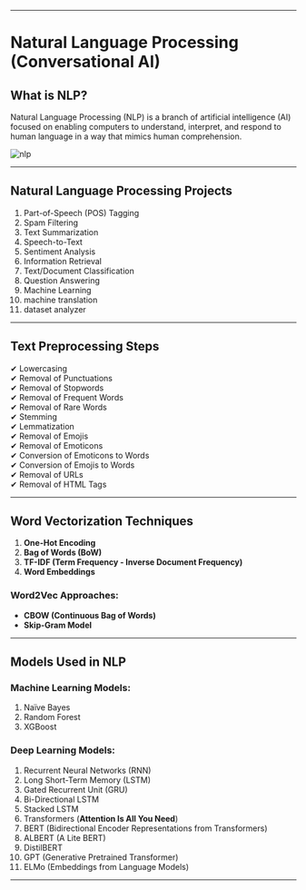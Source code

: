   

---

# **Natural Language Processing (Conversational AI)**  

## **What is NLP?**  
Natural Language Processing (NLP) is a branch of artificial intelligence (AI) focused on enabling computers to understand, interpret, and respond to human language in a way that mimics human comprehension. 


![nlp](https://github.com/user-attachments/assets/2696f22b-f940-4339-b1a4-026738a9f93c)


---

## **Natural Language Processing Projects**  
1. Part-of-Speech (POS) Tagging  
2. Spam Filtering  
3. Text Summarization  
4. Speech-to-Text  
5. Sentiment Analysis  
6. Information Retrieval  
7. Text/Document Classification  
8. Question Answering  
9. Machine Learning
10. machine translation
11. dataset analyzer

---

## **Text Preprocessing Steps**  
✔ Lowercasing  
✔ Removal of Punctuations  
✔ Removal of Stopwords  
✔ Removal of Frequent Words  
✔ Removal of Rare Words  
✔ Stemming  
✔ Lemmatization  
✔ Removal of Emojis  
✔ Removal of Emoticons  
✔ Conversion of Emoticons to Words  
✔ Conversion of Emojis to Words  
✔ Removal of URLs  
✔ Removal of HTML Tags  

---

## **Word Vectorization Techniques**  
1. **One-Hot Encoding**  
2. **Bag of Words (BoW)**  
3. **TF-IDF (Term Frequency - Inverse Document Frequency)**  
4. **Word Embeddings**  

### **Word2Vec Approaches:**  
- **CBOW (Continuous Bag of Words)**  
- **Skip-Gram Model**  

---

## **Models Used in NLP**  

### **Machine Learning Models:**  
1. Naïve Bayes  
2. Random Forest  
3. XGBoost  

### **Deep Learning Models:**  
1. Recurrent Neural Networks (RNN)  
2. Long Short-Term Memory (LSTM)  
3. Gated Recurrent Unit (GRU)  
4. Bi-Directional LSTM  
5. Stacked LSTM  
6. Transformers (**Attention Is All You Need**)  
7. BERT (Bidirectional Encoder Representations from Transformers)  
8. ALBERT (A Lite BERT)  
9. DistilBERT  
10. GPT (Generative Pretrained Transformer)  
11. ELMo (Embeddings from Language Models)  

---

